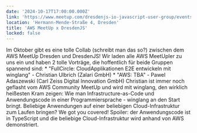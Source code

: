 ```yaml
---
date: '2024-10-17T17:00:00.000Z'
link: 'https://www.meetup.com/dresdenjs-io-javascript-user-group/events/303550638'
location: 'Hermann-Mende-Straße 4, Dresden'
title: 'AWS MeetUp x DresdenJS'
locked: false
---
```

Im Oktober gibt es eine tolle Collab (schreibt man das so?) zwischen dem AWS MeetUp Dresden und DresdenJS! Wir laden alle AWS MeetUpler zu uns ein und haben 2 tolle Vorträge, die hoffentlich für beide Gruppen spannend sind: * "FullCircle: CloudApplikationen E2E entwickeln mit winglang" - Christian Ulbrich (Zalari GmbH) * "AWS: TBA" - Pawel Adaszewski (Carl Zeiss Digital Innovation GmbH) Christian ist immer noch geflasht vom AWS Community MeetUp und wird mit winglang, den wirklich heißesten Kram zeigen: Wie man Infrastructure-as-Code und Anwendungscode in einer Programmiersprache - winglang an den Start bringt. Beliebige Anwendungen auf einer beliebigen Cloud-Infrastruktur zum Laufen bringen? We got you covered! Spoiler: der Anwendungscode ist in TypeScript und die beliebige Cloud-Infrastruktur wird anhand von AWS demonstriert.
